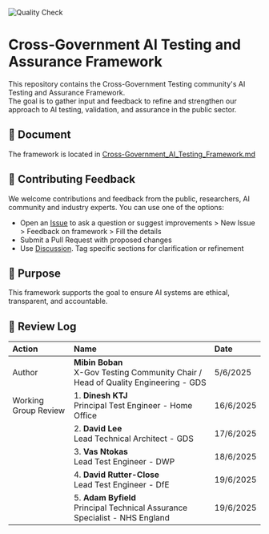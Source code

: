 ![Quality Check](https://github.com/Testing-AI-Standards/cross-gov-ai-testing-framework/actions/workflows/standards-check.yml/badge.svg)

# Cross-Government AI Testing and Assurance Framework

This repository contains the  Cross-Government Testing community's AI Testing and Assurance Framework.  
The goal is to gather input and feedback to refine and strengthen our approach to AI testing, validation, and assurance in the public sector.

## 📄 Document

The framework is located in [Cross-Government_AI_Testing_Framework.md](./framework.md)

## 💬 Contributing Feedback

We welcome contributions and feedback from the public, researchers, AI community and industry experts. You can use one of the options:

- Open an [Issue](https://github.com/Testing-AI-Standards/cross-gov-ai-testing-framework/issues) to ask a question or suggest improvements > New Issue > Feedback on framework > Fill the details
- Submit a Pull Request with proposed changes
- Use [Discussion](https://github.com/orgs/Testing-AI-Standards/discussions). Tag specific sections for clarification or refinement

## 📢 Purpose

This framework supports the goal to ensure AI systems are ethical, transparent, and accountable.

## 📄 Review Log
| Action | Name                 |  Date          |
|:-------|:---------------------|:---------------|
|Author | **Mibin Boban**   <br> X-Gov Testing Community Chair / Head of Quality Engineering - GDS | 5/6/2025|
|Working Group Review|1. **Dinesh KTJ**   <br> Principal Test Engineer - Home Office  | 16/6/2025  |
|                    |2. **David Lee**   <br> Lead Technical Architect - GDS  | 17/6/2025  |
|                    |3. **Vas Ntokas**   <br> Lead Test Engineer - DWP  | 18/6/2025  |
|                    |4. **David Rutter-Close**   <br> Lead Test Engineer - DfE  | 19/6/2025  |
|                    |5. **Adam Byfield**   <br> Principal Technical Assurance Specialist - NHS England | 19/6/2025  |